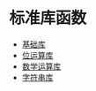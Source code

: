 # 标准库函数

- [基础库](./basic.calcrs)
- [位运算库](./bit_ops.calcrs)
- [数学运算库](./math.calcrs)
- [字符串库](./string.calcrs)
